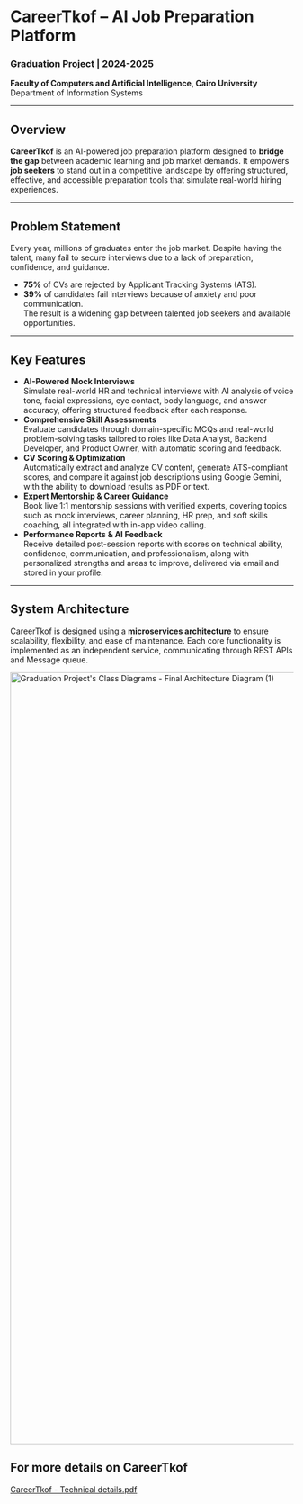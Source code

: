 # CareerTkof – AI Job Preparation Platform  
### Graduation Project | 2024-2025  
**Faculty of Computers and Artificial Intelligence, Cairo University**  
Department of Information Systems

---

## Overview  
**CareerTkof** is an AI-powered job preparation platform designed to **bridge the gap** between academic learning and job market demands. It empowers **job seekers** to stand out in a competitive landscape by offering structured, effective, and accessible preparation tools that simulate real-world hiring experiences.

---

## Problem Statement  
Every year, millions of graduates enter the job market. Despite having the talent, many fail to secure interviews due to a lack of preparation, confidence, and guidance.  
- **75%** of CVs are rejected by Applicant Tracking Systems (ATS).  
- **39%** of candidates fail interviews because of anxiety and poor communication.  
The result is a widening gap between talented job seekers and available opportunities.

---

## Key Features  
- **AI-Powered Mock Interviews**  
  Simulate real-world HR and technical interviews with AI analysis of voice tone, facial expressions, eye contact, body language, and answer accuracy, offering structured feedback after each response.
- **Comprehensive Skill Assessments**  
  Evaluate candidates through domain-specific MCQs and real-world problem-solving tasks tailored to roles like Data Analyst, Backend Developer, and Product Owner, with automatic scoring and feedback.
- **CV Scoring & Optimization**  
  Automatically extract and analyze CV content, generate ATS-compliant scores, and compare it against job descriptions using Google Gemini, with the ability to download results as PDF or text.
- **Expert Mentorship & Career Guidance**  
  Book live 1:1 mentorship sessions with verified experts, covering topics such as mock interviews, career planning, HR prep, and soft skills coaching, all integrated with in-app video calling.
- **Performance Reports & AI Feedback**  
  Receive detailed post-session reports with scores on technical ability, confidence, communication, and professionalism, along with personalized strengths and areas to improve, delivered via email and stored in your profile.
---

## System Architecture  
CareerTkof is designed using a **microservices architecture** to ensure scalability, flexibility, and ease of maintenance. Each core functionality is implemented as an independent service, communicating through REST APIs and Message queue.

<img width="2925" height="1372" alt="Graduation Project's Class Diagrams - Final Architecture Diagram (1)" src="https://github.com/user-attachments/assets/e6436d0c-2640-43c4-8495-6059e014b5ad" />

## For more details on CareerTkof
[CareerTkof - Technical details.pdf](https://github.com/user-attachments/files/21323653/CareerTkof.-.Technical.details.pdf)

